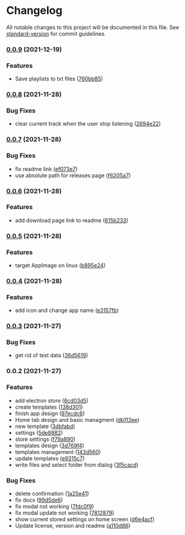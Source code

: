 # Changelog

All notable changes to this project will be documented in this file. See [standard-version](https://github.com/conventional-changelog/standard-version) for commit guidelines.

### [0.0.9](https://github.com/victorlopezalonso/serato-dj-streaming/compare/v0.0.8...v0.0.9) (2021-12-19)


### Features

* Save playlists to txt files ([760bb85](https://github.com/victorlopezalonso/serato-dj-streaming/commit/760bb8569dfb97036e6c5cb27927ac7f790c1bd2))

### [0.0.8](https://github.com/victorlopezalonso/serato-dj-streaming/compare/v0.0.7...v0.0.8) (2021-11-28)


### Bug Fixes

* clear current track when the user stop listening ([2694e22](https://github.com/victorlopezalonso/serato-dj-streaming/commit/2694e221e9cd97ab6d1b491058fd8363777ff634))

### [0.0.7](https://github.com/victorlopezalonso/serato-dj-streaming/compare/v0.0.6...v0.0.7) (2021-11-28)


### Bug Fixes

* fix readme link ([ef073e7](https://github.com/victorlopezalonso/serato-dj-streaming/commit/ef073e7aedd412cd053f4134d18f248d5f018357))
* use absolute path for releases page ([f6205a7](https://github.com/victorlopezalonso/serato-dj-streaming/commit/f6205a7fa31a6a12775e9077fd82b13750beab94))

### [0.0.6](https://github.com/victorlopezalonso/serato-streaming/compare/v0.0.5...v0.0.6) (2021-11-28)


### Features

* add download page link to readme ([615b233](https://github.com/victorlopezalonso/serato-streaming/commit/615b23388af430d6ee4a1c2751b1284d7812c75f))

### [0.0.5](https://github.com/victorlopezalonso/serato-streaming/compare/v0.0.4...v0.0.5) (2021-11-28)


### Features

* target AppImage on linux ([b895e24](https://github.com/victorlopezalonso/serato-streaming/commit/b895e245b053cede6207821161a239af678105ff))

### [0.0.4](https://github.com/victorlopezalonso/serato-streaming/compare/v0.0.3...v0.0.4) (2021-11-28)


### Features

* add icon and change app name ([e3157fb](https://github.com/victorlopezalonso/serato-streaming/commit/e3157fbdc0345777aa9cd9dd24455141aeaec8e3))

### [0.0.3](https://github.com/victorlopezalonso/serato-streaming/compare/v0.0.2...v0.0.3) (2021-11-27)


### Bug Fixes

* get rid of test data ([36d5619](https://github.com/victorlopezalonso/serato-streaming/commit/36d56193bf844c2c7a76bdc0dd8939ed52bfd2f4))

### 0.0.2 (2021-11-27)


### Features

* add electron store ([6cd03d5](https://github.com/victorlopezalonso/serato-streaming/commit/6cd03d5f2d4bd114162ec0ec95c1e5980420de06))
* create templates ([138d301](https://github.com/victorlopezalonso/serato-streaming/commit/138d301f78e1d40005b0c744b2bc2ad9ca3a8436))
* finish app design ([97ecdc6](https://github.com/victorlopezalonso/serato-streaming/commit/97ecdc66331b576b658fba101fe8442660306af4))
* Home tab design and basic managment ([db113ee](https://github.com/victorlopezalonso/serato-streaming/commit/db113eec98f3a07b9507d55469acc26a457919e9))
* new template ([3dbfabd](https://github.com/victorlopezalonso/serato-streaming/commit/3dbfabd9a015af91025511ba9bcf44afe911f8d6))
* settings ([5de8882](https://github.com/victorlopezalonso/serato-streaming/commit/5de8882159bce35f3320ed109831a03226d8b65a))
* store settings ([f79a890](https://github.com/victorlopezalonso/serato-streaming/commit/f79a890e85c55466e9b7caf6ce8694a37d73e301))
* templates design ([3d769f4](https://github.com/victorlopezalonso/serato-streaming/commit/3d769f47b970736d315b5fc5029658815c3c17df))
* templates management ([143d560](https://github.com/victorlopezalonso/serato-streaming/commit/143d560ac351af1cf8de176a653f136663517e52))
* update templates ([e9315c7](https://github.com/victorlopezalonso/serato-streaming/commit/e9315c7f0105c69c30e5374d6a133ea605aa208b))
* write files and select folder from dialog ([3f5cacd](https://github.com/victorlopezalonso/serato-streaming/commit/3f5cacd4d6e92cd979f888ea42ac963253ac5a21))


### Bug Fixes

* delete confirmation ([1a25e41](https://github.com/victorlopezalonso/serato-streaming/commit/1a25e4101acf7c28cc5b02cd446cbb90afaae7f8))
* fix docs ([99d5de6](https://github.com/victorlopezalonso/serato-streaming/commit/99d5de6bd0dabd1ff78e27d12db1c85f796f0711))
* fix modal not working ([7fdc0f9](https://github.com/victorlopezalonso/serato-streaming/commit/7fdc0f90e94f827ecc33b8e764f07562229f10dd))
* fix modal update not working ([7812879](https://github.com/victorlopezalonso/serato-streaming/commit/78128795de2b3e6b0bb043426f480267a80c7092))
* show current stored settings on home screen ([d6e4acf](https://github.com/victorlopezalonso/serato-streaming/commit/d6e4acff71dc02776e3c9b9db0c082b44f6a0c97))
* Update license, version and readme ([a110d86](https://github.com/victorlopezalonso/serato-streaming/commit/a110d868b0c0dd6571b3d10cda84839aed11c96a))
